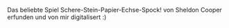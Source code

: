Das beliebte Spiel Schere-Stein-Papier-Echse-Spock!
von Sheldon Cooper erfunden und von mir digitalisert :)
